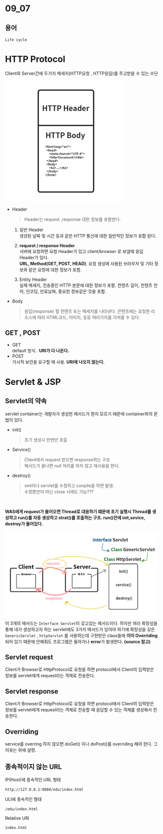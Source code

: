 09_07
====
## 용어
    Life cycle

# HTTP Protocol
Client와 Server간에 두가지 메세지(HTTP요청 , HTTP응답)를 주고받을 수 있는 수단

<img src= "http_protocol.png" width ="400">

- Header
  >Header는 request ,response 대한 정보를 포함한다.   
  1. 일반 Header  
  생성된 날짜 및 시간 등과 같은 HTTP 통신에 대한 일반적인 정보가 포함 된다.

  2. **request / response Header**  
   서버에 요청하면 요청 Header가 있고 client/browser 로 보낼때 응답 Header가 있다.  
   **URL, Method(GET, POST, HEAD)**, 요청 생성에 사용된 브라우저 및 기타 정보와 같은 요청에 대한 정보가 포함.

  3. Entity Header  
    실제 메세지, 전송중인 HTTP 본문에 대한 정보가 포함. 컨텐츠 길이, 컨텐츠 언어, 인코딩, 만료날짜, 중요한 정보같은 것을 포함.
   
- Body 
  > 응답(response) 할 컨텐츠 또는 메세지를 나타낸다. 콘텐츠에는 요청한 리소스에 따라 HTML코드, 이미지, 등등 여러가지를 가져올 수 있다.

## GET , POST 
- GET   
  default 방식 . **URI가 다 나온다.**
- POST  
  가시적 보안을 요구할 때 사용. **URI에 나오지 않는다.**
# Servlet & JSP 

## Servlet의 약속
servlet container는 개발자가 생성한 메서드가 뭔지 모르기 때문에 container와의 문법이 있다.
- init()  
  >초기 생성시 한번만 호출
- Service()
  >Client에서 request 받으면 response하는 구조   
  메서드가 끝나면 null 처리를 하지 않고 재사용을 한다.
- destroy()
  >xml이나 servlet를 수정하고 conpile을 하면 발생.  
  수정뿐만이 아닌 close 시에도 가능???
  
<br/>

**WAS에게 request가 들어오면 Thread로 대응하기 떄문에 초기 실행시 Thread를 생성하고 run()를 자동 생성하고 strat()를 호출하는 구조. run()안에 init,sevice, destroy가 들어있다.**  


<img src= "./was.png">
<br/>

이 3개의 매서드는 `Interface Servlet`이 갖고있는 메서드이다. 하지만 여러 확장성을 통해 내가 생성하고자 하는 servlet에도 3가지 메서드가 있어야 하기에 확장성을 갖은 `GenericServlet` , `httpServlet` 를 사용하는데 구현받은 class들에 **이미 Overriding**되어 있기 때문에 안해줘도 프로그램은 돌아가나 **error**가 발생한다. **(source 참고)**

## Servlet request
Client가 Browser로 HttpProtocol로 요청을 하면 protocol에서 Client의 입력받은 정보를 servlet에게 request라는 객체로 전송한다.

## Servlet response
Client가 Browser로 HttpProtocol로 요청을 하면 protocol에서 Client의 입력받은 정보를 servlet에게 request라는 객체로 전송할 때 응답할 수 있는 객체를 생성해서 전송한다.

## Overriding
service를 overring 하지 않으면 doGet() 이나 doPost()를 overriding 해야 한다. 그 이유는 위에 설명.

## 종속적이지 않는 URL
IP(Host)에 종속적인 URL 형태
```
http://127.0.0.1:8080/edu/index.html
```

ULI에 종속적인 형태
```
/edu/index.html
```
Relative URI
```
index.html
```
